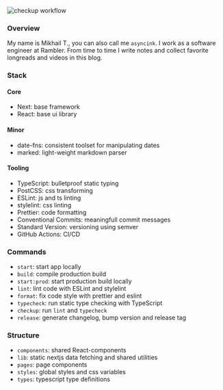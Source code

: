 ![checkup workflow](https://github.com/asyncink/asyncink/actions/workflows/checkup.yml/badge.svg)

### Overview

My name is Mikhail T., you can also call me `asyncink`. I work as a software engineer at Rambler. From time to time I write notes and collect favorite longreads and videos in this blog.

### Stack

#### Core

- Next: base framework
- React: base ui library

#### Minor

- date-fns: consistent toolset for manipulating dates
- marked: light-weight markdown parser

#### Tooling

- TypeScript: bulletproof static typing
- PostCSS: css transforming
- ESLint: js and ts linting
- stylelint: css linting
- Prettier: code formatting
- Conventional Commits: meaningfull commit messages
- Standard Version: versioning using semver
- GitHub Actions: CI/CD

### Commands

- `start`: start app locally
- `build`: compile production build
- `start:prod`: start production build locally
- `lint`: lint code with ESLint and stylelint
- `format`: fix code style with prettier and eslint
- `typecheck`: run static type checking with TypeScript
- `checkup`: run `lint` and `typecheck`
- `release`: generate changelog, bump version and release tag

### Structure

- `components`: shared React-components
- `lib`: static nextjs data fetching and shared utilities
- `pages`: page components
- `styles`: global styles and css variables
- `types`: typescript type definitions
